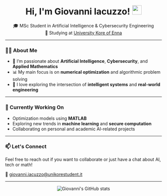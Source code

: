 <h1 align="center">
  Hi, I'm Giovanni Iacuzzo! 
  <img src="https://media.giphy.com/media/hvRJCLFzcasrR4ia7z/giphy.gif" width="30"/>
</h1>

<p align="center">
  🎓 MSc Student in Artificial Intelligence & Cybersecurity Engineering<br/>
  📍 Studying at <a href="https://uke.it/en/homepage-it">University Kore of Enna</a><br/>
</p>

---

### 👨‍💻 About Me

- 🔬 I’m passionate about **Artificial Intelligence**, **Cybersecurity**, and **Applied Mathematics**
- 📊 My main focus is on **numerical optimization** and algorithmic problem solving
- 🧠 I love exploring the intersection of **intelligent systems** and **real-world engineering**

---

### 🚀 Currently Working On

- Optimization models using **MATLAB**
- Exploring new trends in **machine learning** and **secure computation**
- Collaborating on personal and academic AI-related projects

---

### 📫 Let's Connect

Feel free to reach out if you want to collaborate or just have a chat about AI, tech or math!

📧 [giovanni.iacuzzo@unikorestudent.it](mailto:giovanni.iacuzzo@unikorestudent.it)

---

<p align="center">
  <img src="https://github-readme-stats.vercel.app/api?username=TUO_USERNAME&show_icons=true&theme=radical" alt="Giovanni's GitHub stats"/>
</p>
